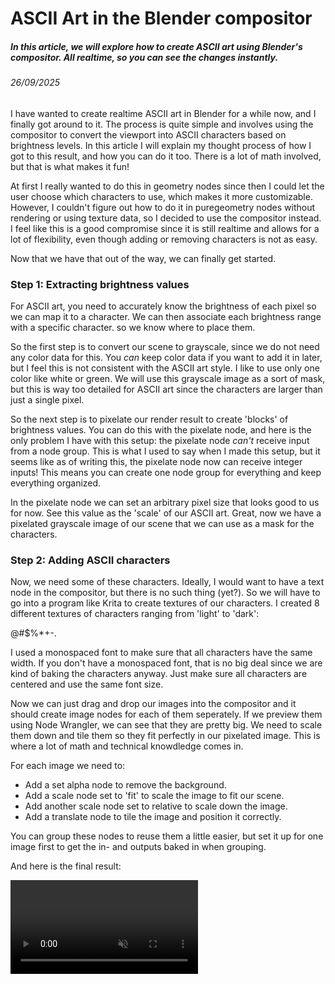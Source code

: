 # ASCII Art in the Blender compositor

##### In this article, we will explore how to create ASCII art using Blender's compositor. All realtime, so you can see the changes instantly.

###### 26/09/2025

I have wanted to create realtime ASCII art in Blender for a while now, and I finally got around to it. The process is quite simple and involves using the compositor to convert the viewport into ASCII characters based on brightness levels. In this article I will explain my thought process of how I got to this result, and how you can do it too. There is a lot of math involved, but that is what makes it fun!

At first I really wanted to do this in geometry nodes since then I could let the user choose which characters to use, which makes it more customizable. However, I couldn't figure out how to do it in puregeometry nodes without rendering or using texture data, so I decided to use the compositor instead. I feel like this is a good compromise since it is still realtime and allows for a lot of flexibility, even though adding or removing characters is not as easy.

Now that we have that out of the way, we can finally get started.

### Step 1: Extracting brightness values

For ASCII art, you need to accurately know the brightness of each pixel so we can map it to a character. We can then associate each brightness range with a specific character. so we know where to place them.

So the first step is to convert our scene to grayscale, since we do not need any color data for this. You _can_ keep color data if you want to add it in later, but I feel this is not consistent with the ASCII art style. I like to use only one color like white or green. We will use this grayscale image as a sort of mask, but this is way too detailed for ASCII art since the characters are larger than just a single pixel.

So the next step is to pixelate our render result to create 'blocks' of brightness values. You can do this with the pixelate node, and here is the only problem I have with this setup: the pixelate node _can't_ receive input from a node group. This is what I used to say when I made this setup, but it seems like as of writing this, the pixelate node now can receive integer inputs! This means you can create one node group for everything and keep everything organized.

In the pixelate node we can set an arbitrary pixel size that looks good to us for now. See this value as the 'scale' of our ASCII art. Great, now we have a pixelated grayscale image of our scene that we can use as a mask for the characters.

### Step 2: Adding ASCII characters

Now, we need some of these characters. Ideally, I would want to have a text node in the compositor, but there is no such thing (yet?). So we will have to go into a program like Krita to create textures of our characters. I created 8 different textures of characters ranging from 'light' to 'dark':

@#$%*+-.

I used a monospaced font to make sure that all characters have the same width. If you don't have a monospaced font, that is no big deal since we are kind of baking the characters anyway. Just make sure all characters are centered and use the same font size.

Now we can just drag and drop our images into the compositor and it should create image nodes for each of them seperately. If we preview them using Node Wrangler, we can see that they are pretty big. We need to scale them down and tile them so they fit perfectly in our pixelated image. This is where a lot of math and technical knowdledge comes in.

For each image we need to:
- Add a set alpha node to remove the background.
- Add a scale node set to 'fit' to scale the image to fit our scene.
- Add another scale node set to relative to scale down the image.
- Add a translate node to tile the image and position it correctly.

You can group these nodes to reuse them a little easier, but set it up for one image first to get the in- and outputs baked in when grouping.

And here is the final result:

<div class="cardMedia">
    <video src="../assets/videos/ascii-earth.webm" alt="" autoplay muted loop>
</div>
